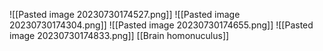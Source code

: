 ![[Pasted image 20230730174527.png]]
![[Pasted image 20230730174304.png]]
![[Pasted image 20230730174655.png]]
![[Pasted image 20230730174833.png]]
[[Brain homonuculus]] 
